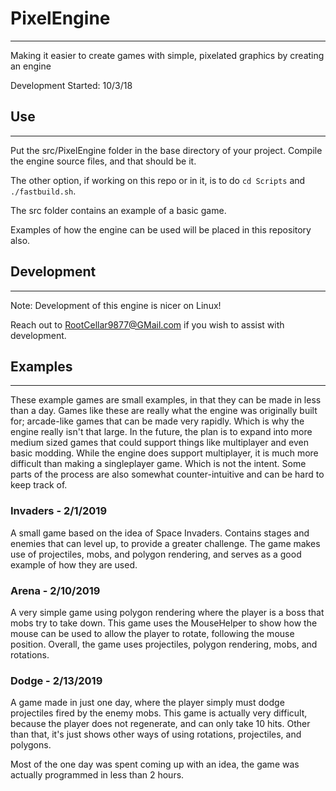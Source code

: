 # PixelEngine
---

Making it easier to create games with simple, pixelated graphics by creating an engine

Development Started: 10/3/18

## Use
---

Put the src/PixelEngine folder in the base directory of your project.
Compile the engine source files, and that should be it.

The other option, if working on this repo or in it, is to do `cd Scripts` and `./fastbuild.sh`.

The src folder contains an example of a basic game.

Examples of how the engine can be used will be placed in this repository also.

## Development
---

Note: Development of this engine is nicer on Linux!

Reach out to RootCellar9877@GMail.com if you wish to assist with development.

## Examples
---

These example games are small examples, in that they can be made in less than a day.
Games like these are really what the engine was originally built for; arcade-like games that can be made very rapidly. Which is why the engine really isn't that large.
In the future, the plan is to expand into more medium sized games that could support things like multiplayer and even basic modding.
While the engine does support multiplayer, it is much more difficult than making a singleplayer game. Which is not the intent. Some parts of the process are also somewhat counter-intuitive and can be hard to keep track of.

### Invaders - 2/1/2019

A small game based on the idea of Space Invaders. Contains stages and enemies that can level up,
to provide a greater challenge. The game makes use of projectiles, mobs, and polygon rendering,
and serves as a good example of how they are used.


### Arena - 2/10/2019

A very simple game using polygon rendering where the player is a boss that mobs try to take down.
This game uses the MouseHelper to show how the mouse can be used to allow the player to rotate, following
the mouse position.
Overall, the game uses projectiles, polygon rendering, mobs, and rotations.


### Dodge - 2/13/2019

A game made in just one day, where the player simply must dodge projectiles fired by the enemy mobs.
This game is actually very difficult, because the player does not regenerate, and can only take 10 hits.
Other than that, it's just shows other ways of using rotations, projectiles, and polygons.

Most of the one day was spent coming up with an idea, the game was actually programmed in less than 2 hours.
